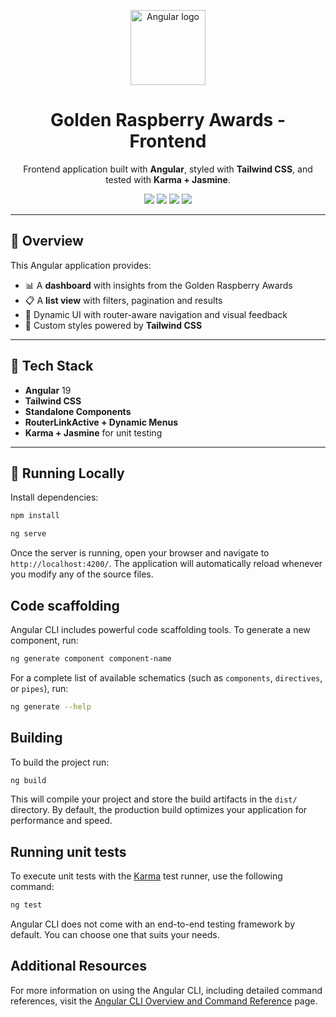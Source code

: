 <p align="center">
  <img src="https://angular.io/assets/images/logos/angular/angular.svg" width="120" alt="Angular logo"/>
</p>

<h1 align="center">Golden Raspberry Awards - Frontend</h1>

<p align="center">
  Frontend application built with <strong>Angular</strong>, styled with <strong>Tailwind CSS</strong>, and tested with <strong>Karma + Jasmine</strong>.
</p>

<p align="center">
  <img src="https://img.shields.io/badge/Angular-DD0031?style=for-the-badge&logo=angular&logoColor=white" />
  <img src="https://img.shields.io/badge/TailwindCSS-06B6D4?style=for-the-badge&logo=tailwindcss&logoColor=white" />
  <img src="https://img.shields.io/badge/Karma-5DDB60?style=for-the-badge&logo=karma&logoColor=white" />
  <img src="https://img.shields.io/badge/Jasmine-8A4182?style=for-the-badge&logo=jasmine&logoColor=white" />
</p>

---

## 📌 Overview

This Angular application provides:

- 📊 A **dashboard** with insights from the Golden Raspberry Awards
- 📋 A **list view** with filters, pagination and results
- 🎯 Dynamic UI with router-aware navigation and visual feedback
- 💅 Custom styles powered by **Tailwind CSS**

---

## 📂 Tech Stack

- **Angular** 19
- **Tailwind CSS**
- **Standalone Components**
- **RouterLinkActive + Dynamic Menus**
- **Karma + Jasmine** for unit testing

---

## 🚀 Running Locally

Install dependencies:

```bash
npm install
```

```bash
ng serve
```

Once the server is running, open your browser and navigate to `http://localhost:4200/`. The application will automatically reload whenever you modify any of the source files.

## Code scaffolding

Angular CLI includes powerful code scaffolding tools. To generate a new component, run:

```bash
ng generate component component-name
```

For a complete list of available schematics (such as `components`, `directives`, or `pipes`), run:

```bash
ng generate --help
```

## Building

To build the project run:

```bash
ng build
```

This will compile your project and store the build artifacts in the `dist/` directory. By default, the production build optimizes your application for performance and speed.

## Running unit tests

To execute unit tests with the [Karma](https://karma-runner.github.io) test runner, use the following command:

```bash
ng test
```

Angular CLI does not come with an end-to-end testing framework by default. You can choose one that suits your needs.

## Additional Resources

For more information on using the Angular CLI, including detailed command references, visit the [Angular CLI Overview and Command Reference](https://angular.dev/tools/cli) page.
